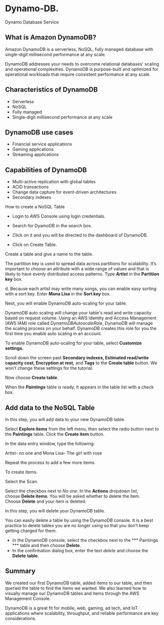 # Dynamo-DB.
Dynamo Database Service
## **What is Amazon DynamoDB?**

Amazon DynamoDB is a serverless, NoSQL, fully managed database with single-digit millisecond performance at any scale.

DynamoDB addresses your needs to overcome relational databases' scaling and operational complexities. DynamoDB is purpose-built and optimized for operational workloads that require consistent performance at any scale.

## **Characteristics of DynamoDB**

- Serverless
- NoSQL
- Fully managed
- Single-digit millisecond performance at any scale

## **DynamoDB use cases**

- Financial service applications
- Gaming applications
- Streaming applications

## **Capabilities of DynamoDB**

- Multi-active replication with global tables
- ACID transactions
- Change data capture for event-driven architectures
- Secondary indexes

How to create a NoSQL Table

- Login to AWS Console using login credentials.
- Search for DyamoDB in the search box.

- Click on it and you will be directed to the dashboard of DynamoDB.
- Click on Create Table.


Create a table and give a name to the table.

The partition key is used to spread data across partitions for scalability. It’s important to choose an attribute with a wide range of values and that is likely to have evenly distributed access patterns. Type ***Artist*** in the **Partition key** box.

d. Because each artist may write many songs, you can enable easy sorting with a sort key. Enter **Mona Lisa** in the **Sort key** box.


 Next, you will enable DynamoDB auto-scaling for your table.

DynamoDB auto scaling will change your table's read and write capacity based on request volume. Using an AWS Identity and Access Management (AWS IAM) role called *DynamoDBAutoscaleRole*, DynamoDB will manage the scaling process on your behalf. DynamoDB creates this role for you the first time you enable auto scaling in an account.

To enable DynamoDB auto-scaling for your table, select **Customize settings.**

Scroll down the screen past **Secondary indexes, Estimated read/write capacity cost, Encryption at rest,** and **Tags** to the **Create table** button. We won't change these settings for the tutorial.


Now choose **Create table**.

When the ***Paintings*** table is ready, it appears in the table list with a check box.


## Add data to the NoSQL Table

In this step, you will add data to your new DynamoDB table.

 Select **Explore items** from the left menu, then select the radio button next to the **Paintings** table. Click the **Create item** button.


In the data entry window, type the following:

Artist- no one and Mona Lisa- The girl with rose


Repeat the process to add a few more items.

To create items.



Select the Scan. 

Select the checkbox next to *No one*. In the **Actions** dropdown list, choose **Delete items**. You will be asked whether to delete the item. Choose **Delete** and your item is deleted.



In this step, you will delete your DynamoDB table.

 You can easily delete a table by using the DynamoDB console. It is a best practice to delete tables you are no longer using so that you don’t keep getting charged for them.

- In the DynamoDB console, select the checkbox next to the *** Paintings *** table and then choose **Delete**.
- In the confirmation dialog box, enter the text *delete* and choose the **Delete** **table**.


## Summary

We created our first DynamoDB table, added items to our table, and then queried the table to find the items we wanted. We also learned how to visually manage our DynamoDB tables and items through the AWS Management Console.

DynamoDB is a great fit for mobile, web, gaming, ad tech, and IoT applications where scalability, throughput, and reliable performance are key considerations.
